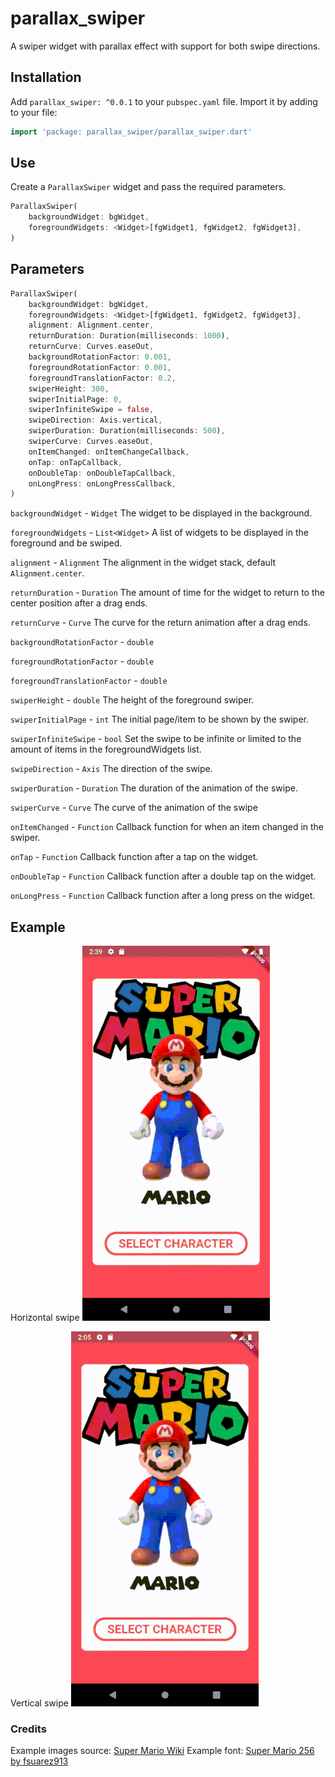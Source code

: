 # parallax_swiper

A swiper widget with parallax effect with support for both swipe directions.

## Installation
Add `parallax_swiper: ^0.0.1` to your `pubspec.yaml` file.
Import it by adding to your file:
```dart
import 'package: parallax_swiper/parallax_swiper.dart'
```
## Use
Create a `ParallaxSwiper` widget and pass the required parameters.

```dart
ParallaxSwiper(
    backgroundWidget: bgWidget,
    foregroundWidgets: <Widget>[fgWidget1, fgWidget2, fgWidget3],
)
```

## Parameters

```dart
ParallaxSwiper(
    backgroundWidget: bgWidget,
    foregroundWidgets: <Widget>[fgWidget1, fgWidget2, fgWidget3],
    alignment: Alignment.center,
    returnDuration: Duration(milliseconds: 1000),
    returnCurve: Curves.easeOut,
    backgroundRotationFactor: 0.001,
    foregroundRotationFactor: 0.001,
    foregroundTranslationFactor: 0.2,
    swiperHeight: 300,
    swiperInitialPage: 0,
    swiperInfiniteSwipe = false,
    swipeDirection: Axis.vertical,
    swiperDuration: Duration(milliseconds: 500),
    swiperCurve: Curves.easeOut,
    onItemChanged: onItemChangeCallback,
    onTap: onTapCallback,
    onDoubleTap: onDoubleTapCallback,
    onLongPress: onLongPressCallback,
)
```

`backgroundWidget` - `Widget`
The widget to be displayed in the background.

`foregroundWidgets` - `List<Widget>`
A list of widgets to be displayed in the foreground and be swiped.

`alignment` - `Alignment`
The alignment in the widget stack, default `Alignment.center`.

`returnDuration` - `Duration`
The amount of time for the widget to return to the center position after a drag ends.

`returnCurve` - `Curve`
The curve for the return animation after a drag ends.

`backgroundRotationFactor` - `double`

`foregroundRotationFactor` - `double`

`foregroundTranslationFactor` - `double`

`swiperHeight` - `double`
The height of the foreground swiper.

`swiperInitialPage` - `int`
The initial page/item to be shown by the swiper.

`swiperInfiniteSwipe` - `bool`
Set the swipe to be infinite or limited to the amount of items in the foregroundWidgets list.

`swipeDirection` - `Axis`
The direction of the swipe.

`swiperDuration` - `Duration`
The duration of the animation of the swipe.

`swiperCurve` - `Curve`
The curve of the animation of the swipe

`onItemChanged` - `Function`
Callback function for when an item changed in the swiper.

`onTap` - `Function`
Callback function after a tap on the widget.

`onDoubleTap` - `Function`
Callback function after a double tap on the widget.

`onLongPress` - `Function`
Callback function after a long press on the widget.


## Example
Horizontal swipe
![horizontal_swipe.gif](example/horizontal_swipe.gif)

Vertical swipe
![vertical_swipe.gif](example/vertical_swipe.gif)

### Credits
Example images source: [Super Mario Wiki](https://www.mariowiki.com/)
Example font: [Super Mario 256 by fsuarez913](https://www.dafont.com/super-mario-256.font)

